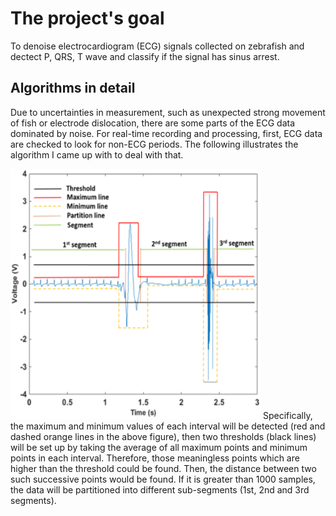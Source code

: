 # The project's goal
To denoise electrocardiogram (ECG) signals collected on zebrafish and dectect P, QRS, T wave and classify if the signal has sinus arrest.

## Algorithms in detail
Due to uncertainties in measurement, such as unexpected strong movement of fish or electrode dislocation, there are some parts of the ECG data dominated by noise. For real-time recording and processing, first, ECG data are checked to look for non-ECG periods. The following illustrates the algorithm I came up with to deal with that.

<img src = "https://github.com/taile2007/Zebrafish-feature-extraction/blob/master/09.PNG" width="400" height="400">
Specifically, the maximum and minimum values of each interval will be detected (red and dashed orange lines in the above figure), then two thresholds (black lines) will be set up by taking the average of all maximum points and minimum points in each interval. Therefore, those meaningless points which are higher than the threshold could be found. Then, the distance between two such successive points would be found. If it is greater than 1000 samples, the data will be partitioned into different sub-segments (1st, 2nd and 3rd segments).
